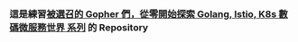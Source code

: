 ### 這是練習[被選召的 Gopher 們，從零開始探索 Golang, Istio, K8s 數碼微服務世界 系列](https://ithelp.ithome.com.tw/users/20122925/ironman/3537) 的 Repository